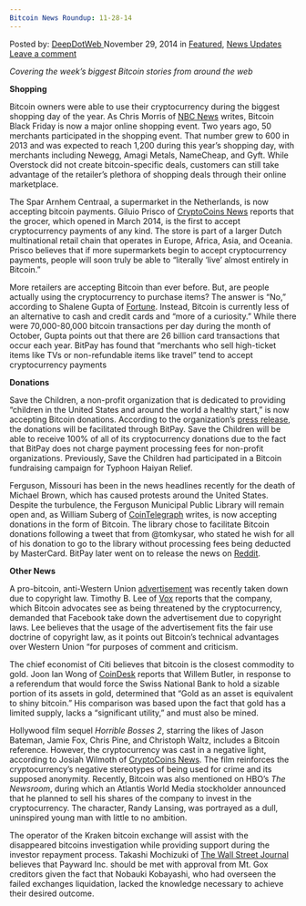 ```yaml
---
Bitcoin News Roundup: 11-28-14
---
```

<article class="post-listing post-8481 post type-post status-publish format-standard has-post-thumbnail hentry category-deepdot-news category-news-updates tag-2481 tag-bitcoin tag-news tag-roundup">
    <div class="post-inner">
        <span>Posted by: <a href="https://www.deepdotweb.com/author/admin/" title="">DeepDotWeb </a></span>
    <span>November 29, 2014</span>
    <span>in <a href="https://www.deepdotweb.com/category/deepdot-news/" rel="category tag">Featured</a>, <a href="https://www.deepdotweb.com/category/news-updates/" rel="category tag">News Updates</a></span>
    <span><a href="https://www.deepdotweb.com/2014/11/29/bitcoin-news-roundup-11-28-14/#respond">Leave a comment</a></span>
    </p>
    <div class="clear"></div>
    <div class="entry">
    <p><em>Covering the week&#8217;s biggest Bitcoin stories from around the web</em></p>
    <p><strong>Shopping</strong></p>
    <p>Bitcoin owners were able to use their cryptocurrency during the biggest shopping day of the year. As Chris Morris of <a href="http://www.nbcnews.com/tech/gift-guide/get-ready-bitcoin-black-friday-deals-n254851">NBC News</a> writes, Bitcoin Black Friday is now a major online shopping event. Two years ago, 50 merchants participated in the shopping event. That number grew to 600 in 2013 and was expected to reach 1,200 during this year&#8217;s shopping day, with merchants including Newegg, Amagi Metals, NameCheap, and Gyft. While Overstock did not create bitcoin-specific deals, customers can still take advantage of the retailer&#8217;s plethora of shopping deals through their online marketplace.</p>
    <p>The Spar Arnhem Centraal, a supermarket in the Netherlands, is now accepting bitcoin payments. Giluio Prisco of <a href="https://www.cryptocoinsnews.com/first-bitcoin-supermarket-arnhem-netherlands/">CryptoCoins News</a> reports that the grocer, which opened in March 2014, is the first to accept cryptocurrency payments of any kind. The store is part of a larger Dutch multinational retail chain that operates in Europe, Africa, Asia, and Oceania. Prisco believes that if more supermarkets begin to accept cryptocurrency payments, people will soon truly be able to “literally &#8216;live&#8217; almost entirely in Bitcoin.”</p>
    <p>More retailers are accepting Bitcoin than ever before. But, are people actually using the cryptocurrency to purchase items? The answer is “No,” according to Shalene Gupta of <a href="http://fortune.com/2014/11/28/bitcoin-buzz-bypasses-shoppers/">Fortune</a>. Instead, Bitcoin is currently less of an alternative to cash and credit cards and “more of a curiosity.” While there were 70,000-80,000 bitcoin transactions per day during the month of October, Gupta points out that there are 26 billion card transactions that occur each year. BitPay has found that “merchants who sell high-ticket items like TVs or non-refundable items like travel” tend to accept cryptocurrency payments</p>
    <p><strong>Donations</strong></p>
    <p>Save the Children, a non-profit organization that is dedicated to providing “children in the United States and around the world a healthy start,” is now accepting Bitcoin donations. According to the organization&#8217;s <a href="http://www.businesswire.com/news/home/20141127005027/en/Save-Children-Begins-Accepting-Bitcoin-Donations-BitPay#.VHlFVI_CDjp">press release</a>, the donations will be facilitated through BitPay. Save the Children will be able to receive 100% of all of its cryptocurrency donations due to the fact that BitPay does not charge payment processing fees for non-profit organizations. Previously, Save the Children had participated in a Bitcoin fundraising campaign for Typhoon Haiyan Relief.</p>
    <p>Ferguson, Missouri has been in the news headlines recently for the death of Michael Brown, which has caused protests around the United States. Despite the turbulence, the Ferguson Municipal Public Library will remain open and, as William Suberg of <a href="http://cointelegraph.com/news/112992/library-in-ferguson-stays-open-amid-riots-decides-to-accept-bitcon">CoinTelegraph</a> writes, is now accepting donations in the form of Bitcoin. The library chose to facilitate Bitcoin donations following a tweet that from @tomkysar, who stated he wish for all of his donation to go to the library without processing fees being deducted by MasterCard. BitPay later went on to release the news on <a href="http://www.reddit.com/r/Bitcoin/comments/2ng65u/we_just_got_ferguson_library_up_and_running_to/">Reddit</a>.</p>
    <p><strong>Other News</strong></p>
    <p>A pro-bitcoin, anti-Western Union <a href="https://cdn0.vox-cdn.com/thumbor/G5c1BuFhu9vg_b36a7jldxRHcek=/600x0/filters:no_upscale()/cdn0.vox-cdn.com/uploads/chorus_asset/file/2490000/bjRILt4.0.png">advertisement</a> was recently taken down due to copyright law. Timothy B. Lee of <a href="http://www.vox.com/2014/11/24/7279079/redditor-says-western-union-demanded-takedown-of-ad-mocking-them">Vox</a> reports that the company, which Bitcoin advocates see as being threatened by the cryptocurrency, demanded that Facebook take down the advertisement due to copyright laws. Lee believes that the usage of the advertisement fits the fair use doctrine of copyright law, as it points out Bitcoin&#8217;s technical advantages over Western Union “for purposes of comment and criticism.</p>
    <p>The chief economist of Citi believes that bitcoin is the closest commodity to gold. Joon Ian Wong of <a href="http://www.coindesk.com/citi-chief-economist-bitcoin-closest-commodity-gold/">CoinDesk</a> reports that Willem Butler, in response to a referendum that would force the Swiss National Bank to hold a sizable portion of its assets in gold, determined that “Gold as an asset is equivalent to shiny bitcoin.” His comparison was based upon the fact that gold has a limited supply, lacks a “significant utility,” and must also be mined.</p>
    <p>Hollywood film sequel <em>Horrible Bosses 2</em>, starring the likes of Jason Bateman, Jamie Fox, Chris Pine, and Christoph Waltz, includes a Bitcoin reference. However, the cryptocurrency was cast in a negative light, according to Josiah Wilmoth of <a href="https://www.cryptocoinsnews.com/horrible-bosses-2-features-bitcoin-cameo/">CryptoCoins News</a>. The film reinforces the cryptocurrency&#8217;s negative stereotypes of being used for crime and its supposed anonymity. Recently, Bitcoin was also mentioned on HBO&#8217;s <em>The Newsroom</em>, during which an Atlantis World Media stockholder announced that he planned to sell his shares of the company to invest in the cryptocurrency. The character, Randy Lansing, was portrayed as a dull, uninspired young man with little to no ambition.</p>
    <p>The operator of the Kraken bitcoin exchange will assist with the disappeared bitcoins investigation while providing support during the investor repayment process. Takashi Mochizuki of <a href="http://blogs.wsj.com/moneybeat/2014/11/25/kraken-bitcoin-operator-to-help-liquidate-mt-gox/">The Wall Street Journal</a> believes that Payward Inc. should be met with approval from Mt. Gox creditors given the fact that Nobauki Kobayashi, who had overseen the failed exchanges liquidation, lacked the knowledge necessary to achieve their desired outcome.</p>
    </div>
    <span style="display:none"><a href="https://www.deepdotweb.com/tag/112814/" rel="tag">112814</a> <a href="https://www.deepdotweb.com/tag/bitcoin/" rel="tag">bitcoin</a> <a href="https://www.deepdotweb.com/tag/news/" rel="tag">news</a> <a href="https://www.deepdotweb.com/tag/roundup/" rel="tag">roundup</a></span> <span style="display:none" class="updated">2014-11-29</span>
    <div style="display:none" class="vcard author" itemprop="author" itemscope itemtype="http://schema.org/Person"><strong class="fn" itemprop="name"><a href="https://www.deepdotweb.com/author/admin/" title="Posts by DeepDotWeb" rel="author">DeepDotWeb</a></strong></div>
    </div>
</article>

